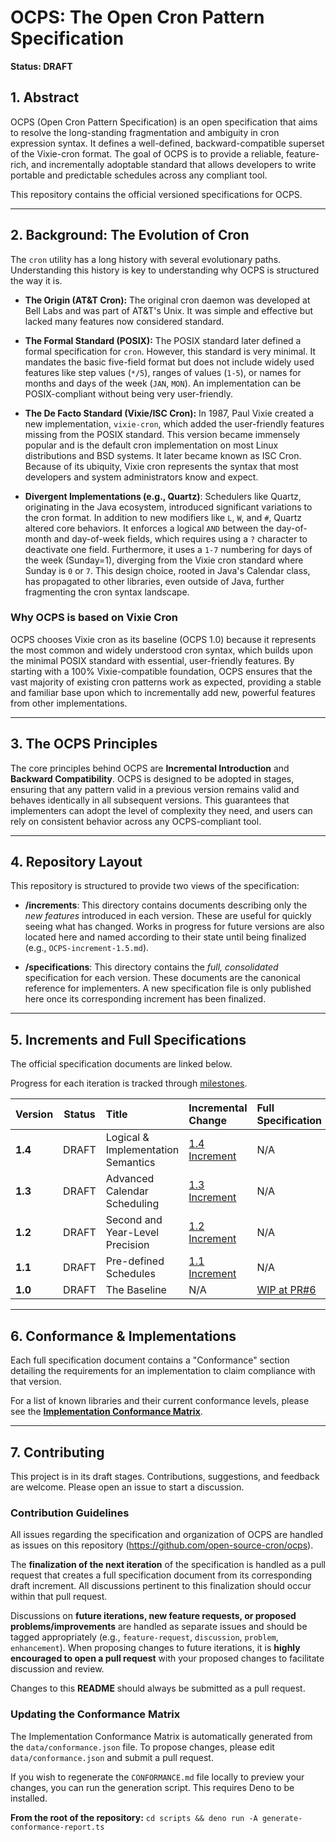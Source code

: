 # OCPS: The Open Cron Pattern Specification

**Status: DRAFT**

## 1\. Abstract

OCPS (Open Cron Pattern Specification) is an open specification that aims to resolve the long-standing fragmentation and ambiguity in cron expression syntax. It defines a well-defined, backward-compatible superset of the Vixie-cron format. The goal of OCPS is to provide a reliable, feature-rich, and incrementally adoptable standard that allows developers to write portable and predictable schedules across any compliant tool.

This repository contains the official versioned specifications for OCPS.

-----

## 2\. Background: The Evolution of Cron

The `cron` utility has a long history with several evolutionary paths. Understanding this history is key to understanding why OCPS is structured the way it is.

  * **The Origin (AT\&T Cron):** The original cron daemon was developed at Bell Labs and was part of AT\&T's Unix. It was simple and effective but lacked many features now considered standard.

  * **The Formal Standard (POSIX):** The POSIX standard later defined a formal specification for `cron`. However, this standard is very minimal. It mandates the basic five-field format but does not include widely used features like step values (`*/5`), ranges of values (`1-5`), or names for months and days of the week (`JAN`, `MON`). An implementation can be POSIX-compliant without being very user-friendly.

  * **The De Facto Standard (Vixie/ISC Cron):** In 1987, Paul Vixie created a new implementation, `vixie-cron`, which added the user-friendly features missing from the POSIX standard. This version became immensely popular and is the default cron implementation on most Linux distributions and BSD systems. It later became known as ISC Cron. Because of its ubiquity, Vixie cron represents the syntax that most developers and system administrators know and expect.

  * **Divergent Implementations (e.g., Quartz)**: Schedulers like Quartz, originating in the Java ecosystem, introduced significant variations to the cron format. In addition to new modifiers like `L`, `W`, and `#`, Quartz altered core behaviors. It enforces a logical `AND` between the day-of-month and day-of-week fields, which requires using a `?` character to deactivate one field. Furthermore, it uses a `1-7` numbering for days of the week (Sunday=1), diverging from the Vixie cron standard where Sunday is `0` or `7`. This design choice, rooted in Java's Calendar class, has propagated to other libraries, even outside of Java, further fragmenting the cron syntax landscape.

### Why OCPS is based on Vixie Cron

OCPS chooses Vixie cron as its baseline (OCPS 1.0) because it represents the most common and widely understood cron syntax, which builds upon the minimal POSIX standard with essential, user-friendly features. By starting with a 100% Vixie-compatible foundation, OCPS ensures that the vast majority of existing cron patterns work as expected, providing a stable and familiar base upon which to incrementally add new, powerful features from other implementations.

-----

## 3\. The OCPS Principles

The core principles behind OCPS are **Incremental Introduction** and **Backward Compatibility**. OCPS is designed to be adopted in stages, ensuring that any pattern valid in a previous version remains valid and behaves identically in all subsequent versions. This guarantees that implementers can adopt the level of complexity they need, and users can rely on consistent behavior across any OCPS-compliant tool.

-----

## 4\. Repository Layout

This repository is structured to provide two views of the specification:

  * **/increments**: This directory contains documents describing only the *new features* introduced in each version. These are useful for quickly seeing what has changed. Works in progress for future versions are also located here and named according to their state until being finalized (e.g., `OCPS-increment-1.5.md`).

  * **/specifications**: This directory contains the *full, consolidated* specification for each version. These documents are the canonical reference for implementers. A new specification file is only published here once its corresponding increment has been finalized.

-----

## 5\. Increments and Full Specifications

The official specification documents are linked below.

Progress for each iteration is tracked through [milestones](https://github.com/open-source-cron/ocps/milestones).

| Version | Status | Title | Incremental Change | Full Specification |
| :--- | :---: | :--- | :--- | :--- |
| **1.4** | DRAFT | Logical & Implementation Semantics | [1.4 Increment](./increments/OCPS-increment-1.4.md) | N/A |
| **1.3** | DRAFT | Advanced Calendar Scheduling | [1.3 Increment](./increments/OCPS-increment-1.3.md) | N/A |
| **1.2** | DRAFT | Second and Year-Level Precision | [1.2 Increment](./increments/OCPS-increment-1.2.md) | N/A |
| **1.1** | DRAFT | Pre-defined Schedules | [1.1 Increment](./increments/OCPS-increment-1.1.md) | N/A |
| **1.0** | DRAFT | The Baseline | N/A | [WIP at PR#6](https://github.com/open-source-cron/ocps/pull/6) |

-----

## 6\. Conformance & Implementations

Each full specification document contains a "Conformance" section detailing the requirements for an implementation to claim compliance with that version.

For a list of known libraries and their current conformance levels, please see the **[Implementation Conformance Matrix](./CONFORMANCE.md)**.

-----

## 7\. Contributing

This project is in its draft stages. Contributions, suggestions, and feedback are welcome. Please open an issue to start a discussion.

### Contribution Guidelines

All issues regarding the specification and organization of OCPS are handled as issues on this repository (https://github.com/open-source-cron/ocps).

The **finalization of the next iteration** of the specification is handled as a pull request that creates a full specification document from its corresponding draft increment. All discussions pertinent to this finalization should occur within that pull request.

Discussions on **future iterations, new feature requests, or proposed problems/improvements** are handled as separate issues and should be tagged appropriately (e.g., `feature-request`, `discussion`, `problem`, `enhancement`). When proposing changes to future iterations, it is **highly encouraged to open a pull request** with your proposed changes to facilitate discussion and review.

Changes to this **README** should always be submitted as a pull request.

### Updating the Conformance Matrix

The Implementation Conformance Matrix is automatically generated from the `data/conformance.json` file. To propose changes, please edit `data/conformance.json` and submit a pull request.

If you wish to regenerate the `CONFORMANCE.md` file locally to preview your changes, you can run the generation script. This requires Deno to be installed.

**From the root of the repository:**
`cd scripts && deno run -A generate-conformance-report.ts`
